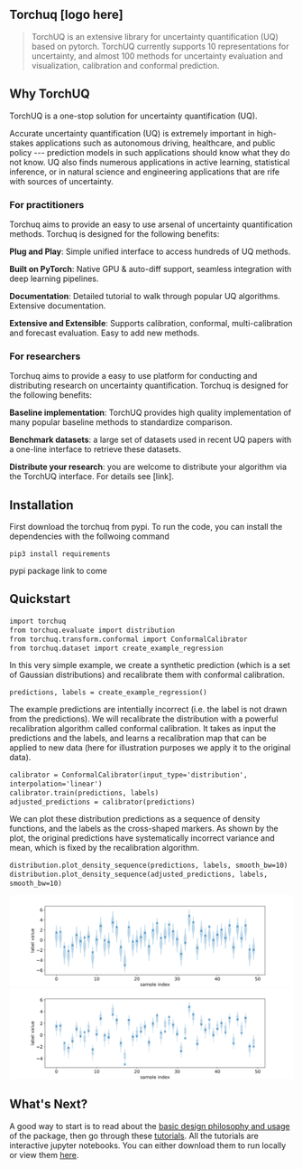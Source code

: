 ## Torchuq [logo here]

> TorchUQ is an extensive library for uncertainty quantification (UQ) based on pytorch.
> TorchUQ currently supports 10 representations for uncertainty, and almost 100 methods for uncertainty evaluation and visualization, calibration and conformal prediction. 

## Why TorchUQ 

TorchUQ is a one-stop solution for uncertainty quantification (UQ).

Accurate uncertainty quantification (UQ) is extremely important in high-stakes applications such as autonomous driving, healthcare, and public policy --- prediction models in such applications should know what they do not know. UQ also finds numerous applications in active learning, statistical inference, or in natural science and engineering applications that are rife with sources of uncertainty. 

###  For practitioners
Torchuq aims to provide an easy to use arsenal of uncertainty quantification methods. Torchuq is designed for the following benefits: 

**Plug and Play**: Simple unified interface to access hundreds of UQ methods.  

**Built on PyTorch**: Native GPU & auto-diff support, seamless integration with deep learning pipelines.

**Documentation**: Detailed tutorial to walk through popular UQ algorithms. Extensive documentation. 

**Extensive and Extensible**: Supports calibration, conformal, multi-calibration and forecast evaluation. Easy to add new methods. 

### For researchers 

Torchuq aims to provide a easy to use platform for conducting and distributing research on uncertainty quantification. Torchuq is designed for the following benefits: 

**Baseline implementation**: TorchUQ provides high quality implementation of many popular baseline methods to standardize comparison. 

**Benchmark datasets**: a large set of datasets used in recent UQ papers with a one-line interface to retrieve these datasets.

**Distribute your research**: you are welcome to distribute your algorithm via the TorchUQ interface. For details see [link]. 

## Installation 

First download the torchuq from pypi. To run the code, you can install the dependencies with the follwoing command

```
pip3 install requirements
```

pypi package link to come 

## Quickstart 

```
import torchuq
from torchuq.evaluate import distribution 
from torchuq.transform.conformal import ConformalCalibrator 
from torchuq.dataset import create_example_regression  
```
In this very simple example, we create a synthetic prediction (which is a set of Gaussian distributions) and recalibrate them with conformal calibration. 
```
predictions, labels = create_example_regression()
```
The example predictions are intentially incorrect (i.e. the label is not drawn from the predictions). 
We will recalibrate the distribution with a powerful recalibration algorithm called conformal calibration. It takes as input the predictions and the labels, and learns a recalibration map that can be applied to new data (here for illustration purposes we apply it to the original data). 

```
calibrator = ConformalCalibrator(input_type='distribution', interpolation='linear')
calibrator.train(predictions, labels)
adjusted_predictions = calibrator(predictions)
```
We can plot these distribution predictions as a sequence of density functions, and the labels as the cross-shaped markers. 
As shown by the plot, the original predictions have systematically incorrect variance and mean, which is fixed by the recalibration algorithm. 

```
distribution.plot_density_sequence(predictions, labels, smooth_bw=10)
distribution.plot_density_sequence(adjusted_predictions, labels, smooth_bw=10)
```

![plot_original](docs/illustrations/quickstart_plot.svg)
![plot_calibrate](docs/illustrations/quickstart_plot2.svg)

## What's Next? 

A good way to start is to read about the [basic design philosophy and usage](https://torchuq.github.io/overview.html) of the package, then go through these [tutorials](https://github.com/TorchUQ/torchuq/tree/main/examples/tutorial). All the tutorials are interactive jupyter notebooks. You can either download them to run locally or view them [here](https://torchuq.github.io/tutorials/index.html). 

